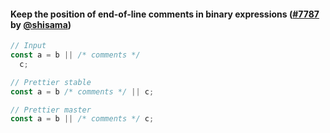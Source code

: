 #### Keep the position of end-of-line comments in binary expressions ([#7787](https://github.com/prettier/prettier/pull/7787) by [@shisama](https://github.com/shisama))

<!-- prettier-ignore -->
```jsx
// Input
const a = b || /* comments */
  c;

// Prettier stable
const a = b /* comments */ || c;

// Prettier master
const a = b || /* comments */ c;
```
